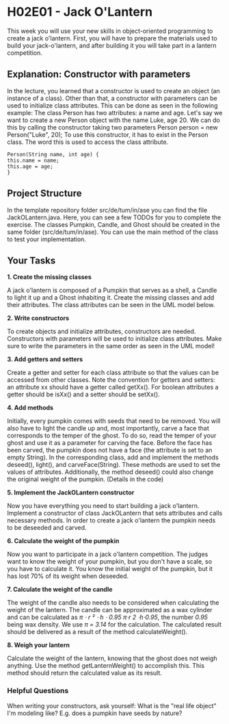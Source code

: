 # H02E01 - Jack O'Lantern

This week you will use your new skills in object-oriented programming to create a jack o'lantern. First, you will have to prepare the materials used to build your jack-o'lantern, and after building it you will take part in a lantern competition.

## Explanation: Constructor with parameters

In the lecture, you learned that a constructor is used to create an object (an instance of a class). Other than that, a constructor with parameters can be used to initialize class attributes. This can be done as seen in the following example: The class Person has two attributes: a name and age. Let's say we want to create a new Person object with the name Luke, age 20. We can do this by calling the constructor taking two parameters  Person person = new Person("Luke", 20); To use this constructor, it has to exist in the Person class. The word this is used to access the class attribute.
```
Person(String name, int age) {
this.name = name;
this.age = age;
}
```
## Project Structure

In the template repository folder src/de/tum/in/ase you can find the file JackOLantern.java. Here, you can see a few TODOs for you to complete the exercise. The classes Pumpkin, Candle, and Ghost should be created in the same folder (src/de/tum/in/ase). You can use the main method of the class to test your implementation.

## Your Tasks

**1. Create the missing classes**

A jack o'lantern is composed of a Pumpkin that serves as a shell, a Candle to light it up and a Ghost inhabiting it. Create the missing classes and add their attributes. The class attributes can be seen in the UML model below.

**2. Write constructors**

To create objects and initialize attributes, constructors are needed. Constructors with parameters will be used to initialize class attributes. Make sure to write the parameters in the same order as seen in the UML model!

**3. Add getters and setters**

Create a getter and setter for each class attribute so that the values can be accessed from other classes. Note the convention for getters and setters: an attribute xx should have a getter called getXx(). For boolean attributes a getter should be isXx() and a setter should be setXx().

**4. Add methods**

Initially, every pumpkin comes with seeds that need to be removed. You will also have to light the candle up and, most importantly, carve a face that corresponds to the temper of the ghost. To do so, read the temper of your ghost and use it as a parameter for carving the face. Before the face has been carved, the pumpkin does not have a face (the attribute is set to an empty String). In the corresponding class, add and implement the methods deseed(), light(), and carveFace(String). These methods are used to set the values of attributes. Additionally, the method deseed() could also change the original weight of the pumpkin. (Details in the code)

**5. Implement the JackOLantern constructor**

Now you have everything you need to start building a jack o'lantern. Implement a constructor of class JackOLantern that sets attributes and calls necessary methods. In order to create a jack o'lantern the pumpkin needs to be deseeded and carved.

**6. Calculate the weight of the pumpkin**

Now you want to participate in a jack o'lantern competition. The judges want to know the weight of your pumpkin, but you don't have a scale, so you have to calculate it. You know the initial weight of the pumpkin, but it has lost 70% of its weight when deseeded.

**7. Calculate the weight of the candle**

The weight of the candle also needs to be considered when calculating the weight of the lantern. The candle can be approximated as a wax cylinder and can be calculated as
*π ⋅ r ² ⋅ h ⋅ 0.95 π⋅r 2 ⋅h⋅0.95*, the number *0.95* being wax density. We use *π = 3.14* for the calculation. The calculated result should be delivered as a result of the method calculateWeight().

**8. Weigh your lantern**

Calculate the weight of the lantern, knowing that the ghost does not weigh anything. Use the method getLanternWeight() to accomplish this. This method should return the calculated value as its result.

### Helpful Questions

When writing your constructors, ask yourself: What is the "real life object" I'm modeling like? E.g. does a pumpkin have seeds by nature?